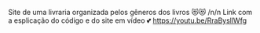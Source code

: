 Site de uma livraria organizada pelos gêneros dos livros 😻😻
/n/n 
Link com a esplicação do código e do site em vídeo 💕
https://youtu.be/RraBysllWfg
